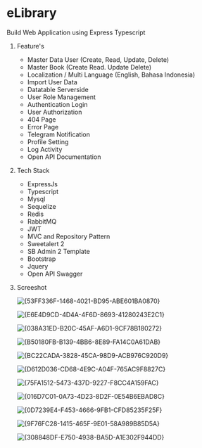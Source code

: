 # eLibrary

Build Web Application using Express Typescript

1. Feature's
   - Master Data User (Create, Read, Update, Delete)
   - Master Book (Create Read. Update Delete)
   - Localization / Multi Language (English, Bahasa Indonesia)
   - Import User Data
   - Datatable Serverside
   - User Role Management
   - Authentication Login
   - User Authorization
   - 404 Page
   - Error Page
   - Telegram Notification
   - Profile Setting
   - Log Activity
   - Open API Documentation

2. Tech Stack
   - ExpressJs
   - Typescript
   - Mysql
   - Sequelize
   - Redis
   - RabbitMQ
   - JWT
   - MVC and Repository Pattern
   - Sweetalert 2
   - SB Admin 2 Template
   - Bootstrap
   - Jquery
   - Open API Swagger


3. Screeshot
   
   ![{53FF336F-1468-4021-BD95-ABE601BA0870}](https://github.com/user-attachments/assets/32edb962-4e74-4fa2-8ff6-9e61700855bf)

   ![{E6E4D9CD-4D4A-4F6D-8693-41280243E2C1}](https://github.com/user-attachments/assets/2c799eab-0eec-482f-81b6-7615e8bba9f0)

   ![{038A31ED-B20C-45AF-A6D1-9CF78B180272}](https://github.com/user-attachments/assets/941bc55e-8650-463a-9e6b-2c022d3d9b46)

   ![{B50180FB-B139-4BB6-8E89-FA14C0A61DAB}](https://github.com/user-attachments/assets/2f1cf210-e527-43f5-bd0c-3b45b969c13e)

   ![{BC22CADA-3828-45CA-98D9-ACB976C920D9}](https://github.com/user-attachments/assets/404b79dc-aca7-43f0-a1e4-ac2cf0899be7)

   ![{D612D036-CD68-4E9C-A04F-765AC9F8827C}](https://github.com/user-attachments/assets/7886b57d-3ad2-4b51-b4f1-ff4eb7da665f)

   ![{75FA1512-5473-437D-9227-F8CC4A159FAC}](https://github.com/user-attachments/assets/b6ffb6e8-bbac-4244-a5e1-c7740866ce84)

   ![{016D7C01-0A73-4D23-8D2F-0E54B6EBAD8C}](https://github.com/user-attachments/assets/a924e1bb-8f9a-400c-b121-ffce368a4087)

   ![{0D7239E4-F453-4666-9FB1-CFD85235F25F}](https://github.com/user-attachments/assets/0a6ee7ea-da5e-4697-80d1-a53096f7408d)

   ![{9F76FC28-1415-465F-9E01-58A989B85D5A}](https://github.com/user-attachments/assets/2693818b-158e-4c84-a251-39b20fd1818d)

   ![{308848DF-E750-4938-BA5D-A1E302F944DD}](https://github.com/user-attachments/assets/81e4e8b0-5c96-40ad-9615-7b31e2dd43c5)
